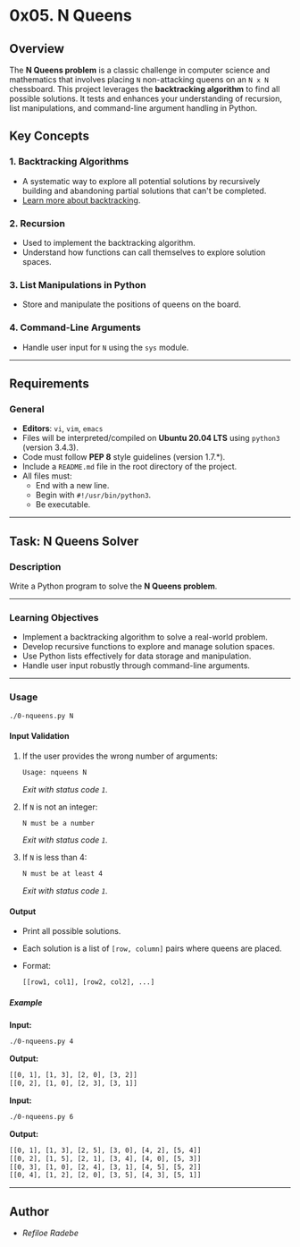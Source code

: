 
# 0x05. N Queens

## Overview

The **N Queens problem** is a classic challenge in computer science and mathematics that involves placing `N` non-attacking queens on an `N x N` chessboard. This project leverages the **backtracking algorithm** to find all possible solutions. It tests and enhances your understanding of recursion, list manipulations, and command-line argument handling in Python.

## Key Concepts

### 1. **Backtracking Algorithms**

- A systematic way to explore all potential solutions by recursively building and abandoning partial solutions that can't be completed.
- [Learn more about backtracking](https://en.wikipedia.org/wiki/Backtracking).

### 2. **Recursion**

- Used to implement the backtracking algorithm.
- Understand how functions can call themselves to explore solution spaces.

### 3. **List Manipulations in Python**

- Store and manipulate the positions of queens on the board.

### 4. **Command-Line Arguments**

- Handle user input for `N` using the `sys` module.

---

## Requirements

### General

- **Editors**: `vi`, `vim`, `emacs`
- Files will be interpreted/compiled on **Ubuntu 20.04 LTS** using `python3` (version 3.4.3).
- Code must follow **PEP 8** style guidelines (version 1.7.*).
- Include a `README.md` file in the root directory of the project.
- All files must:
  - End with a new line.
  - Begin with `#!/usr/bin/python3`.
  - Be executable.

---

## Task: N Queens Solver

### Description

Write a Python program to solve the **N Queens problem**.

---

### Learning Objectives

- Implement a backtracking algorithm to solve a real-world problem.
- Develop recursive functions to explore and manage solution spaces.
- Use Python lists effectively for data storage and manipulation.
- Handle user input robustly through command-line arguments.

---

### Usage

```bash
./0-nqueens.py N
```

#### Input Validation

1. If the user provides the wrong number of arguments:

    ```bash
    Usage: nqueens N
    ```

    _Exit with status code `1`._

2. If `N` is not an integer:

    ```bash
    N must be a number
    ```

    _Exit with status code `1`._

3. If `N` is less than 4:

    ```bash
    N must be at least 4
    ```

    _Exit with status code `1`._

#### Output

- Print all possible solutions.
- Each solution is a list of `[row, column]` pairs where queens are placed.
- Format:

    ```bash
    [[row1, col1], [row2, col2], ...]
    ```

##### Example

**Input:**

```bash
./0-nqueens.py 4
```

**Output:**

```bash
[[0, 1], [1, 3], [2, 0], [3, 2]]
[[0, 2], [1, 0], [2, 3], [3, 1]]
```

**Input:**

```bash
./0-nqueens.py 6
```

**Output:**

```bash
[[0, 1], [1, 3], [2, 5], [3, 0], [4, 2], [5, 4]]
[[0, 2], [1, 5], [2, 1], [3, 4], [4, 0], [5, 3]]
[[0, 3], [1, 0], [2, 4], [3, 1], [4, 5], [5, 2]]
[[0, 4], [1, 2], [2, 0], [3, 5], [4, 3], [5, 1]]
```

---

## Author

- _Refiloe Radebe_
